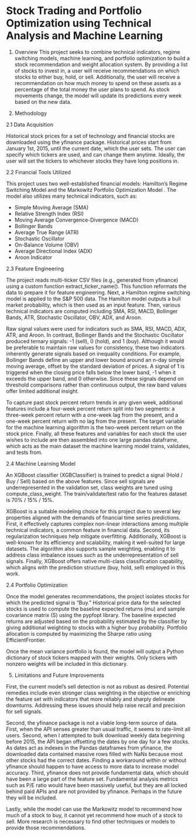 # Stock Trading and Portfolio Optimization using Technical Analysis and Machine Learning

1. Overview
This project seeks to combine technical indicators, regime switching models, machine learning, and portfolio optimization to build a stock recommendation and weight allocation system. By providing a list of stocks to invest in, a user will receive recommendations on which stocks to either buy, hold, or sell. Additionally, the user will receive a recommendation on how much money to spend on these assets as a percentage of the total money the user plans to spend. As stock movements change, the model will update its predictions every week based on the new data. 

2. Methodology

2.1	Data Acquisition

Historical stock prices for a set of technology and financial stocks are downloaded using the yfinance package. Historical prices start from January 1st, 2015, until the current date, which the user sets. The user can specify which tickers are used, and can change them anytime. Ideally, the user will set the tickers to whichever stocks they have long positions in. 

2.2	Financial Tools Utilized

This project uses two well-established financial models: Hamilton’s Regime Switching Model  and the Markowitz Portfolio Optimization Model . The model also utilizes many technical indicators, such as:
-	Simple Moving Average (SMA)
-	Relative Strength Index (RSI)
-	Moving Average Convergence-Divergence (MACD)
-	 Bollinger Bands
-	Average True Range (ATR)
-	Stochastic Oscillator 
-	On-Balance Volume (OBV)
-	Average Directional Index (ADX)
-	Aroon Indicator

2.3	Feature Engineering

The project reads multi-ticker CSV files (e.g., generated from yfinance) using a custom function extract_ticker_name(). This function reformats the data to prepare it for feature engineering. Next, a Hamilton regime switching model is applied to the S&P 500 data. The Hamilton model outputs a bull market probability, which is then used as an input feature. Then, various technical indicators are computed including SMA, RSI, MACD, Bollinger Bands, ATR, Stochastic Oscillator, OBV, ADX, and Aroon. 

Raw signal values were used for indicators such as SMA, RSI, MACD, ADX, ATR, and Aroon. In contrast, Bollinger Bands and the Stochastic Oscillator produced ternary signals: -1 (sell), 0 (hold), and 1 (buy). Although it would be preferable to maintain raw values for consistency, these two indicators inherently generate signals based on inequality conditions. For example, Bollinger Bands define an upper and lower bound around an n-day simple moving average, offset by the standard deviation of prices. A signal of 1 is triggered when the closing price falls below the lower band, -1 when it exceeds the upper band, and 0 otherwise. Since these signals depend on threshold comparisons rather than continuous output, the raw band values offer limited additional insight.

To capture past stock percent return trends in any given week, additional features include a four-week percent return split into two segments: a three-week percent return with a one-week lag from the present, and a one-week percent return with no lag from the present. The target variable for the machine learning algorithm is the two-week percent return on the stock price. Finally, all these features and variables for each stock the user wishes to include are then assembled into one large pandas dataframe, which acts as the main dataset the machine learning model trains, validates, and tests from. 

2.4 Machine Learning Model

An XGBoost classifier (XGBClassifier) is trained to predict a signal (Hold / Buy / Sell) based on the above features. Since sell signals are underrepresented in the validation set, class weights are tuned using compute_class_weight. The train/validate/test ratio for the features dataset is 70% / 15% / 15%. 

XGBoost is a suitable modeling choice for this project due to several key properties aligned with the demands of financial time series predictions. First, it effectively captures complex non-linear interactions among multiple technical indicators, a common feature in financial data. Second, its regularization techniques help mitigate overfitting. Additionally, XGBoost is well-known for its efficiency and scalability, making it well-suited for large datasets. The algorithm also supports sample weighting, enabling it to address class imbalance issues such as the underrepresentation of sell signals. Finally, XGBoost offers native multi-class classification capability, which aligns with the prediction structure (buy, hold, sell) employed in this work. 

2.4	Portfolio Optimization

Once the model generates recommendations, the project isolates stocks for which the predicted signal is “Buy.” Historical price data for the selected stocks is used to compute the baseline expected returns (mu) and sample covariance matrix (S) using the pypfopt library. The baseline expected returns are adjusted based on the probability estimated by the classifier by giving additional weighting to stocks with a higher buy probability. Portfolio allocation is computed by maximizing the Sharpe ratio using EfficientFrontier.

Once the mean variance portfolio is found, the model will output a Python dictionary of stock tickers mapped with their weights. Only tickers with nonzero weights will be included in this dictionary. 

5. Limitations and Future Improvements

First, the current model’s sell detection is not as robust as desired. Potential remedies include even stronger class weighting in the objective or enriching the feature set with indicators that more reliably and sharply delineate downturns. Addressing these issues should help raise recall and precision for sell signals. 

Second, the yfinance package is not a viable long-term source of data. First, when the API senses greater than usual traffic, it seems to rate-limit all users. Second, when I attempted to bulk download weekly data beginning before 2015, the API began offsetting the dates by one day for a few stocks. As dates act as indexes in the Pandas dataframes from yfinance, the downloaded data contained massive rows filled with NaNs because most other stocks had the correct dates. Finding a workaround within or without yfinance should happen to have access to more data to increase model accuracy.  Third, yfinance does not provide fundamental data, which should have been a large part of the feature set. Fundamental analysis metrics such as P/E ratio would have been massively useful, but they are all locked behind paid APIs and are not provided by yfinance. Perhaps in the future they will be included. 

Lastly, while the model can use the Markowitz model to recommend how much of a stock to buy, it cannot yet recommend how much of a stock to sell. More research is necessary to find other techniques or models to provide those recommendations. 

